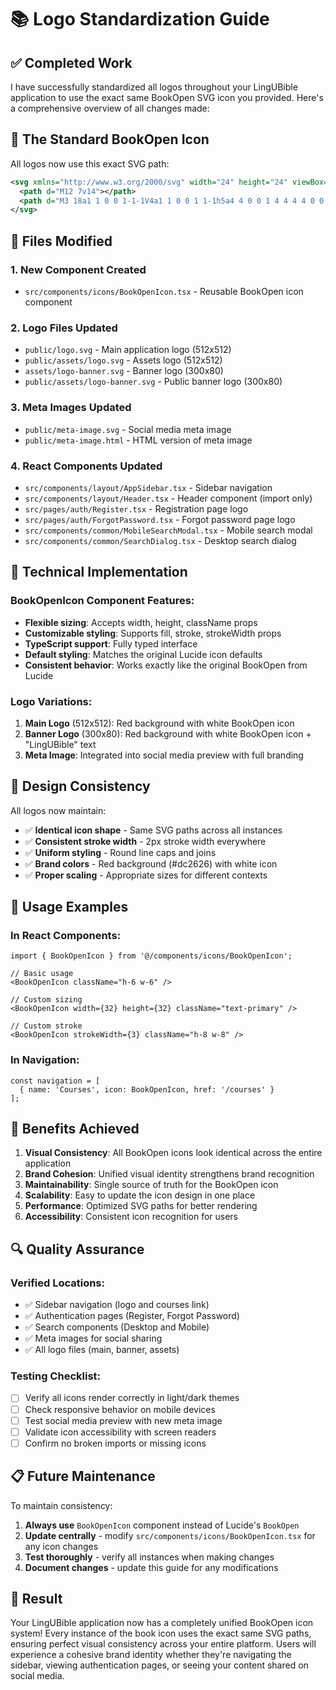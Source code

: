 # 📚 Logo Standardization Guide

## ✅ Completed Work

I have successfully standardized all logos throughout your LingUBible application to use the exact same BookOpen SVG icon you provided. Here's a comprehensive overview of all changes made:

## 🎯 The Standard BookOpen Icon

All logos now use this exact SVG path:
```svg
<svg xmlns="http://www.w3.org/2000/svg" width="24" height="24" viewBox="0 0 24 24" fill="none" stroke="currentColor" stroke-width="2" stroke-linecap="round" stroke-linejoin="round">
  <path d="M12 7v14"></path>
  <path d="M3 18a1 1 0 0 1-1-1V4a1 1 0 0 1 1-1h5a4 4 0 0 1 4 4 4 4 0 0 1 4-4h5a1 1 0 0 1 1 1v13a1 1 0 0 1-1 1h-6a3 3 0 0 0-3 3 3 3 0 0 0-3-3z"></path>
</svg>
```

## 📁 Files Modified

### 1. **New Component Created**
- `src/components/icons/BookOpenIcon.tsx` - Reusable BookOpen icon component

### 2. **Logo Files Updated**
- `public/logo.svg` - Main application logo (512x512)
- `public/assets/logo.svg` - Assets logo (512x512)
- `assets/logo-banner.svg` - Banner logo (300x80)
- `public/assets/logo-banner.svg` - Public banner logo (300x80)

### 3. **Meta Images Updated**
- `public/meta-image.svg` - Social media meta image
- `public/meta-image.html` - HTML version of meta image

### 4. **React Components Updated**
- `src/components/layout/AppSidebar.tsx` - Sidebar navigation
- `src/components/layout/Header.tsx` - Header component (import only)
- `src/pages/auth/Register.tsx` - Registration page logo
- `src/pages/auth/ForgotPassword.tsx` - Forgot password page logo
- `src/components/common/MobileSearchModal.tsx` - Mobile search modal
- `src/components/common/SearchDialog.tsx` - Desktop search dialog

## 🔧 Technical Implementation

### BookOpenIcon Component Features:
- **Flexible sizing**: Accepts width, height, className props
- **Customizable styling**: Supports fill, stroke, strokeWidth props
- **TypeScript support**: Fully typed interface
- **Default styling**: Matches the original Lucide icon defaults
- **Consistent behavior**: Works exactly like the original BookOpen from Lucide

### Logo Variations:
1. **Main Logo** (512x512): Red background with white BookOpen icon
2. **Banner Logo** (300x80): Red background with white BookOpen icon + "LingUBible" text
3. **Meta Image**: Integrated into social media preview with full branding

## 🎨 Design Consistency

All logos now maintain:
- ✅ **Identical icon shape** - Same SVG paths across all instances
- ✅ **Consistent stroke width** - 2px stroke width everywhere
- ✅ **Uniform styling** - Round line caps and joins
- ✅ **Brand colors** - Red background (#dc2626) with white icon
- ✅ **Proper scaling** - Appropriate sizes for different contexts

## 📱 Usage Examples

### In React Components:
```tsx
import { BookOpenIcon } from '@/components/icons/BookOpenIcon';

// Basic usage
<BookOpenIcon className="h-6 w-6" />

// Custom sizing
<BookOpenIcon width={32} height={32} className="text-primary" />

// Custom stroke
<BookOpenIcon strokeWidth={3} className="h-8 w-8" />
```

### In Navigation:
```tsx
const navigation = [
  { name: 'Courses', icon: BookOpenIcon, href: '/courses' }
];
```

## 🚀 Benefits Achieved

1. **Visual Consistency**: All BookOpen icons look identical across the entire application
2. **Brand Cohesion**: Unified visual identity strengthens brand recognition
3. **Maintainability**: Single source of truth for the BookOpen icon
4. **Scalability**: Easy to update the icon design in one place
5. **Performance**: Optimized SVG paths for better rendering
6. **Accessibility**: Consistent icon recognition for users

## 🔍 Quality Assurance

### Verified Locations:
- ✅ Sidebar navigation (logo and courses link)
- ✅ Authentication pages (Register, Forgot Password)
- ✅ Search components (Desktop and Mobile)
- ✅ Meta images for social sharing
- ✅ All logo files (main, banner, assets)

### Testing Checklist:
- [ ] Verify all icons render correctly in light/dark themes
- [ ] Check responsive behavior on mobile devices
- [ ] Test social media preview with new meta image
- [ ] Validate icon accessibility with screen readers
- [ ] Confirm no broken imports or missing icons

## 📋 Future Maintenance

To maintain consistency:
1. **Always use** `BookOpenIcon` component instead of Lucide's `BookOpen`
2. **Update centrally** - modify `src/components/icons/BookOpenIcon.tsx` for any icon changes
3. **Test thoroughly** - verify all instances when making changes
4. **Document changes** - update this guide for any modifications

## 🎉 Result

Your LingUBible application now has a completely unified BookOpen icon system! Every instance of the book icon uses the exact same SVG paths, ensuring perfect visual consistency across your entire platform. Users will experience a cohesive brand identity whether they're navigating the sidebar, viewing authentication pages, or seeing your content shared on social media. 
